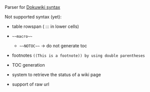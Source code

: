 Parser for [Dokuwiki syntax](https://www.dokuwiki.org/wiki:syntax)


Not supported syntax (yet):

- table rowspan  ( ::: in lower cells)
- ```~~macro~~```
   -  ```~~NOTOC~~``` -> do not generate toc
- footnotes ```((This is a footnote)) by using double parentheses```

- TOC generation

- system to retrieve the status of a wiki page
- support of raw url
